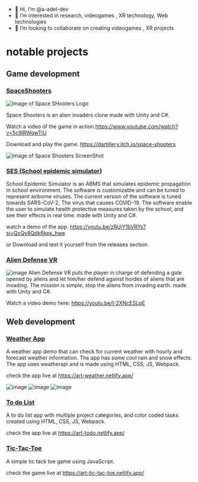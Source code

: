 - 👋 Hi, I’m @a-adel-dev
- 👀 I’m interested in research, videogames , XR technology, Web technologies
- 💞️ I’m looking to collaborate on creating videogames , XR projects
# notable projects

## Game development

### [SpaceShooters](https://github.com/a-adel-dev/SpaceShooters)

![Image of Space SHooters Logo](https://onedrive.live.com/embed?resid=70D93306733CAF34%2121631&authkey=%21ACjIZ0rUe2psElQ&width=660)

Space Shooters is an alien invaders clone made with Unity and C#.

Watch a video of the game in action.https://www.youtube.com/watch?v=5c9IRWowTlU 

Download and play the game. https://dartillery.itch.io/space-shooters

![Image of Space Shooters ScreenShot](https://onedrive.live.com/embed?resid=70D93306733CAF34%2121632&authkey=%21ACJ4uvIJAzqkhq4&width=660)

### [SES (School epidemic simulator)](https://github.com/a-adel-dev/SES)

School Epidemic Simulator is an ABMS that simulates epidemic propagation in school environment. The software is customizable and can be tuned to represent airborne viruses. The current version of the software is tuned towards SARS-CoV-2, The virus that causes COVID-19. The software enable the user to simulate health protective measures taken by the school, and see their effects in real time. made with Unity and C#.

watch a demo of the app. https://youtu.be/zRUjY1bVRYs?si=QxQy8Qdk6kpx_hwe 

or Download and test it yourself from the releases section.

### [Alien Defense VR](https://github.com/a-adel-dev/DemonsGateVR)

![image](https://onedrive.live.com/embed?resid=70D93306733CAF34%2138512&authkey=%21AHZrJdhMBe-sPr4&width=660)
Alien Defense VR puts the player in charge of defending a gate opened by aliens and let him/her defend against hordes of aliens that are invading. The mission is simple, stop the aliens from invading earth. made with Unity and C#.

Watch a video demo here: https://youtu.be/I-2XNcESLpE


## Web development

### [Weather App](https://github.com/a-adel-dev/odin-weather)

A weather app demo that can check for current weather with hourly and forecast weather information. The app has some cool rain and snow effects. The app uses weatherapi and is made using HTML, CSS, JS, Webpack.

check the app live at https://art-weather.netlify.app/

![image](https://onedrive.live.com/embed?resid=70D93306733CAF34%2138513&authkey=%21AKtUhR_CqvVZyig&width=418&height=874)
![image](https://onedrive.live.com/embed?resid=70D93306733CAF34%2138514&authkey=%21AB5gf5wmSWCasEA&width=415&height=873)
![image](https://onedrive.live.com/embed?resid=70D93306733CAF34%2138515&authkey=%21AId6BoPtJYgj210&width=415&height=873)

### [To do List](https://github.com/a-adel-dev/To-do_list)

A to do list app with multiple project categories, and color coded tasks. created using HTML, CSS, JS, Webpack.

check the app live at https://art-todo.netlify.app/


### [Tic-Tac-Toe](https://github.com/a-adel-dev/tic-tac-toe)

A simple tic tack toe game using JavaScript.

check the game live at https://art-tic-tac-toe.netlify.app/
<!--- 📫 How to reach me on github-->

<!---
a-adel-dev/a-adel-dev is a ✨ special ✨ repository because its `README.md` (this file) appears on your GitHub profile.
You can click the Preview link to take a look at your changes.
--->
